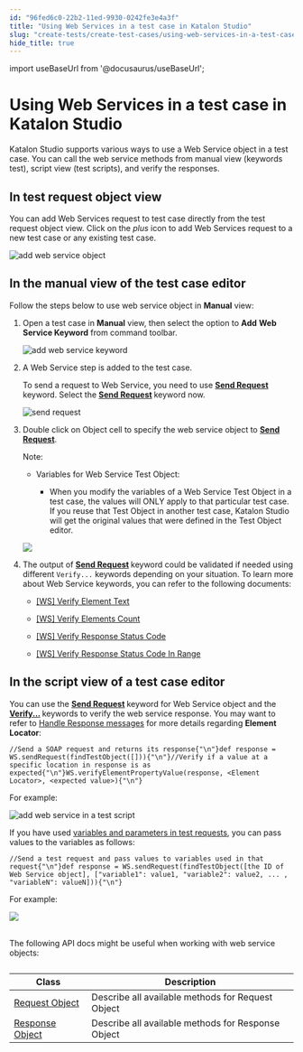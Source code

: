 ```yaml
---
id: "96fed6c0-22b2-11ed-9930-0242fe3e4a3f"
title: "Using Web Services in a test case in Katalon Studio"
slug: "create-tests/create-test-cases/using-web-services-in-a-test-case-in-katalon-studio"
hide_title: true
---
```

import useBaseUrl from '@docusaurus/useBaseUrl';


# <a id="id" class="anchor_top_offset"/><a id="ariaid-title1" class="anchor_top_offset"/>Using Web Services in a test case in <span xmlns="http://www.w3.org/1999/xhtml" className="ph">Katalon Studio</span> 

<p xmlns="http://www.w3.org/1999/xhtml" className="p"><span className="ph">Katalon Studio</span> supports various ways to use a Web Service object   in a test case. You can call the web service methods from manual   view (keywords test), script view (test scripts), and verify the   responses.</p> 

## <a id="id_1" class="anchor_top_offset"/>In test request object view

<p xmlns="http://www.w3.org/1999/xhtml" className="p">You can add Web Services request to test case   directly from the test request object view. Click on the <em className="ph i">plus</em> icon to add Web Services request to a new test case or any existing   test case.</p> 
<p xmlns="http://www.w3.org/1999/xhtml" className="p">   <img className="image" width={700} src={useBaseUrl("/0155e940-2d04-11ed-9930-0242fe3e4a3f.png")} alt="add web service object" /></p> 

## <a id="id_2" class="anchor_top_offset"/>In the manual view of the test case editor

<p xmlns="http://www.w3.org/1999/xhtml" className="p">Follow the steps below to use web service object   in <strong className="ph b">Manual</strong> view:</p> 
<ol xmlns="http://www.w3.org/1999/xhtml" className="ol"><li className="li">     <p className="p">Open a test case in <strong className="ph b">Manual</strong> view, then       select the option to <strong className="ph b">Add</strong> <strong className="ph b">Web Service         Keyword</strong> from command toolbar.</p>     <p className="p">       <img className="image" width={700} src={useBaseUrl("/8bbc3580-2d04-11ed-9930-0242fe3e4a3f.png")} alt="add web service keyword" /></p>   </li><li className="li">     <p className="p">A Web Service step is added to the test case. </p>     <p className="p">       To send a request to Web Service, you need to use <strong className="ph b"><a className="xref" href="/create-tests/keywords/keyword-description-in-katalon-studio/web-service-keywords/ws-send-request">Send           Request</a>       </strong>keyword. Select the <strong className="ph b"><a className="xref" href="/create-tests/keywords/keyword-description-in-katalon-studio/web-service-keywords/ws-send-request">Send           Request</a>       </strong>keyword now.</p>     <p className="p">       <img className="image" width={700} src={useBaseUrl("/49dead90-2d05-11ed-9930-0242fe3e4a3f.png")} alt="send request" /></p>   </li><li className="li">     <p className="p">Double click on <span className="ph uicontrol">Object</span> cell to specify the web service object       to <strong className="ph b"><a className="xref" href="/create-tests/keywords/keyword-description-in-katalon-studio/web-service-keywords/ws-send-request">Send           Request</a></strong>.</p>     <div className="note note note_note"><span className="note__title">Note:</span>        <ul className="ul"><li className="li"><div className="p">Variables for Web Service Test Object:<ul className="ul"><li className="li"><p className="p">When you modify the variables of a Web Service Test Object in a                   test case, the values will ONLY apply to that particular test case.                   If you reuse that Test Object in another test case, Katalon Studio                   will get the original values that were defined in the Test Object                   editor.</p></li></ul></div></li></ul>     </div>     <p className="p">       <img className="image" width={600} src={useBaseUrl("/014d4140-2d05-11ed-9930-0242fe3e4a3f.png")} /></p>   </li><li className="li">     <div className="p">The output of <strong className="ph b"><a className="xref" href="/create-tests/keywords/keyword-description-in-katalon-studio/web-service-keywords/ws-send-request">Send           Request</a>       </strong>keyword could be validated if needed       using different <code className="ph codeph">Verify...</code>  keywords       depending on your situation. To learn more about Web Service keywords, you can refer to the following  documents: <ul className="ul"><li className="li"><p className="p"><a className="xref" href="/create-tests/keywords/keyword-description-in-katalon-studio/web-service-keywords/ws-verify-element-text">[WS] Verify Element Text</a></p></li><li className="li"><p className="p"><a className="xref" href="/create-tests/keywords/keyword-description-in-katalon-studio/web-service-keywords/ws-verify-elements-count">[WS] Verify Elements Count</a></p></li><li className="li"><p className="p"><a className="xref" href="/create-tests/keywords/keyword-description-in-katalon-studio/web-service-keywords/ws-verify-response-status-code">[WS] Verify Response Status Code</a></p></li><li className="li"><p className="p"><a className="xref" href="/create-tests/keywords/keyword-description-in-katalon-studio/web-service-keywords/ws-verify-response-status-code-in-range">[WS] Verify Response Status Code In Range</a></p></li></ul></div>   </li></ol> 

## <a id="id_3" class="anchor_top_offset"/>In the script view of a test case editor

<p xmlns="http://www.w3.org/1999/xhtml" className="p">You can use the <strong className="ph b"><a className="xref" href="/create-tests/keywords/keyword-description-in-katalon-studio/web-service-keywords/ws-send-request">Send       Request</a>   </strong>keyword for Web Service object and   the <strong className="ph b"><a className="xref" href="/create-tests/keywords/keyword-description-in-katalon-studio/web-service-keywords/ws-verify-element-property-value">Verify...</a>   </strong>keywords   to verify the web service response. You may want to refer   to <a className="xref" href="/create-tests/test-objects/api-test-objects/handle-response-messages-in-katalon-studio">Handle Response messages</a> for more details   regarding <strong className="ph b">Element Locator</strong>:</p> 
<pre xmlns="http://www.w3.org/1999/xhtml" className="pre codeblock"><code>//Send a SOAP request and returns its response{"\n"}def response = WS.sendRequest(findTestObject([])){"\n"}//Verify if a value at a specific location in response is as expected{"\n"}WS.verifyElementPropertyValue(response, &lt;Element Locator&gt;, &lt;expected value&gt;){"\n"}</code></pre> 
<p xmlns="http://www.w3.org/1999/xhtml" className="p">For example:</p> 
<p xmlns="http://www.w3.org/1999/xhtml" className="p">   <img className="image" width={700} src={useBaseUrl("/b6ddb430-2d06-11ed-9930-0242fe3e4a3f.png")} alt="add web service in a test script" /></p> 
<p xmlns="http://www.w3.org/1999/xhtml" className="p">If you have used <a className="xref" href="/create-tests/test-objects/api-test-objects/rest-request/parameterize-a-web-service-object-in-katalon-studio#id_2">variables     and parameters in test requests</a>, you can pass values to the   variables as follows:</p> 
<pre xmlns="http://www.w3.org/1999/xhtml" className="pre codeblock"><code>//Send a test request and pass values to variables used in that request{"\n"}def response = WS.sendRequest(findTestObject([the ID of Web Service object], ["variable1": value1, "variable2": value2, ... , "variableN": valueN])){"\n"}</code></pre> 
<p xmlns="http://www.w3.org/1999/xhtml" className="p">For example:</p> 
<p xmlns="http://www.w3.org/1999/xhtml" className="p">   <img className="image" src={useBaseUrl("https://github.com/katalon-studio/docs-images/raw/master/katalon-studio/docs/using-web-services-in-a-test-case/parameterize-ws.png")} /><br /><br /> </p> 
<p xmlns="http://www.w3.org/1999/xhtml" className="p">The following API docs might be useful when working with web   service objects:</p> 
<table xmlns="http://www.w3.org/1999/xhtml" className="table anchor_top_offset" id="id_3__6430dd08-30a2-49d2-8633-3e8dd5e95a85"><caption /><thead className="thead"><tr className><th className="entry anchor_top_offset" id="id_3__6430dd08-30a2-49d2-8633-3e8dd5e95a85__entry__1">Class</th><th className="entry anchor_top_offset" id="id_3__6430dd08-30a2-49d2-8633-3e8dd5e95a85__entry__2">Description</th></tr></thead><tbody className="tbody"><tr className><td className="entry" headers="id_3__6430dd08-30a2-49d2-8633-3e8dd5e95a85__entry__1 id_3__6430dd08-30a2-49d2-8633-3e8dd5e95a85__entry__2 ">         <a className="xref j-external-link" href="https://api-docs.katalon.com/com/kms/katalon/core/testobject/RequestObject.html" target="_blank">Request           Object</a>       </td><td className="entry" headers="id_3__6430dd08-30a2-49d2-8633-3e8dd5e95a85__entry__1 id_3__6430dd08-30a2-49d2-8633-3e8dd5e95a85__entry__2 ">Describe all available methods for Request Object</td></tr><tr className><td className="entry" headers="id_3__6430dd08-30a2-49d2-8633-3e8dd5e95a85__entry__1 id_3__6430dd08-30a2-49d2-8633-3e8dd5e95a85__entry__2 ">         <a className="xref j-external-link" href="https://api-docs.katalon.com/com/kms/katalon/core/testobject/ResponseObject.html" target="_blank">Response           Object</a>       </td><td className="entry" headers="id_3__6430dd08-30a2-49d2-8633-3e8dd5e95a85__entry__1 id_3__6430dd08-30a2-49d2-8633-3e8dd5e95a85__entry__2 ">Describe all available methods for Response Object</td></tr></tbody></table> 
